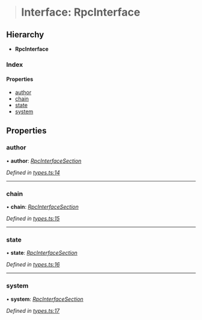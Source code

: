 > # Interface: RpcInterface

## Hierarchy

* **RpcInterface**

### Index

#### Properties

* [author](_types_.rpcinterface.md#author)
* [chain](_types_.rpcinterface.md#chain)
* [state](_types_.rpcinterface.md#state)
* [system](_types_.rpcinterface.md#system)

## Properties

###  author

• **author**: *[RpcInterfaceSection](../modules/_types_.md#rpcinterfacesection)*

*Defined in [types.ts:14](https://github.com/polkadot-js/api/blob/efb38db/packages/rpc-core/src/types.ts#L14)*

___

###  chain

• **chain**: *[RpcInterfaceSection](../modules/_types_.md#rpcinterfacesection)*

*Defined in [types.ts:15](https://github.com/polkadot-js/api/blob/efb38db/packages/rpc-core/src/types.ts#L15)*

___

###  state

• **state**: *[RpcInterfaceSection](../modules/_types_.md#rpcinterfacesection)*

*Defined in [types.ts:16](https://github.com/polkadot-js/api/blob/efb38db/packages/rpc-core/src/types.ts#L16)*

___

###  system

• **system**: *[RpcInterfaceSection](../modules/_types_.md#rpcinterfacesection)*

*Defined in [types.ts:17](https://github.com/polkadot-js/api/blob/efb38db/packages/rpc-core/src/types.ts#L17)*